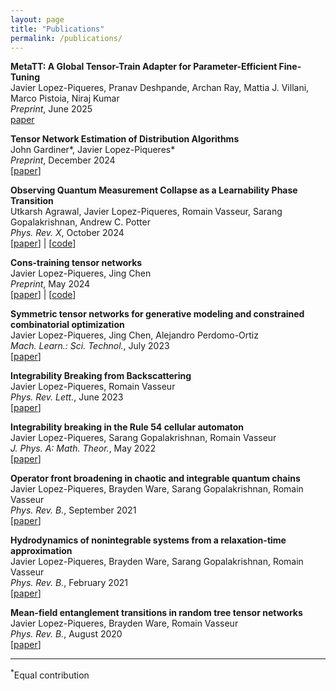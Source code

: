 ```yaml
---
layout: page
title: "Publications"
permalink: /publications/
---
```


**MetaTT: A Global Tensor-Train Adapter for Parameter-Efficient Fine-Tuning**  
Javier Lopez-Piqueres, Pranav Deshpande, Archan Ray, Mattia J. Villani, Marco Pistoia, Niraj Kumar  
*Preprint*, June 2025  
[paper](https://www.arxiv.org/pdf/2506.09105)

**Tensor Network Estimation of Distribution Algorithms**  
John Gardiner\*, Javier Lopez-Piqueres\*  
*Preprint*, December 2024  
[[paper](https://arxiv.org/abs/2412.19780)] 

**Observing Quantum Measurement Collapse as a Learnability Phase Transition**  
Utkarsh Agrawal, Javier Lopez-Piqueres, Romain Vasseur, Sarang Gopalakrishnan, Andrew C. Potter  
*Phys. Rev. X*, October 2024  
[[paper](https://journals.aps.org/prx/abstract/10.1103/PhysRevX.14.041012)] | [[code](https://github.com/JaviLoPiq/learnability_transitions)]  

**Cons-training tensor networks**   
Javier Lopez-Piqueres, Jing Chen  
*Preprint*, May 2024  
[[paper](https://arxiv.org/abs/2405.09005)] | [[code](https://github.com/JaviLoPiq/ConstrainTNet.jl)]

**Symmetric tensor networks for generative modeling and constrained combinatorial optimization**  
Javier Lopez-Piqueres, Jing Chen, Alejandro Perdomo-Ortiz  
*Mach. Learn.: Sci. Technol.*, July 2023  
[[paper](https://iopscience.iop.org/article/10.1088/2632-2153/ace0f5)]

**Integrability Breaking from Backscattering**  
Javier Lopez-Piqueres, Romain Vasseur  
*Phys. Rev. Lett.*, June 2023  
[[paper](https://journals.aps.org/prl/abstract/10.1103/PhysRevLett.130.247101)]

**Integrability breaking in the Rule 54 cellular automaton**  
Javier Lopez-Piqueres, Sarang Gopalakrishnan, Romain Vasseur  
*J. Phys. A: Math. Theor.*, May 2022  
[[paper](https://iopscience.iop.org/article/10.1088/1751-8121/ac6b66)]

**Operator front broadening in chaotic and integrable quantum chains**  
Javier Lopez-Piqueres, Brayden Ware, Sarang Gopalakrishnan, Romain Vasseur  
*Phys. Rev. B.*, September 2021  
[[paper](https://journals.aps.org/prb/abstract/10.1103/PhysRevB.104.104307)]

**Hydrodynamics of nonintegrable systems from a relaxation-time approximation**  
Javier Lopez-Piqueres, Brayden Ware, Sarang Gopalakrishnan, Romain Vasseur  
*Phys. Rev. B.*, February 2021  
[[paper](https://journals.aps.org/prb/abstract/10.1103/PhysRevB.103.L060302)]

**Mean-field entanglement transitions in random tree tensor networks**  
Javier Lopez-Piqueres, Brayden Ware, Romain Vasseur  
*Phys. Rev. B.*, August 2020  
[[paper](https://journals.aps.org/prb/abstract/10.1103/PhysRevB.102.064202)]  

---  

<sup>\*</sup>Equal contribution